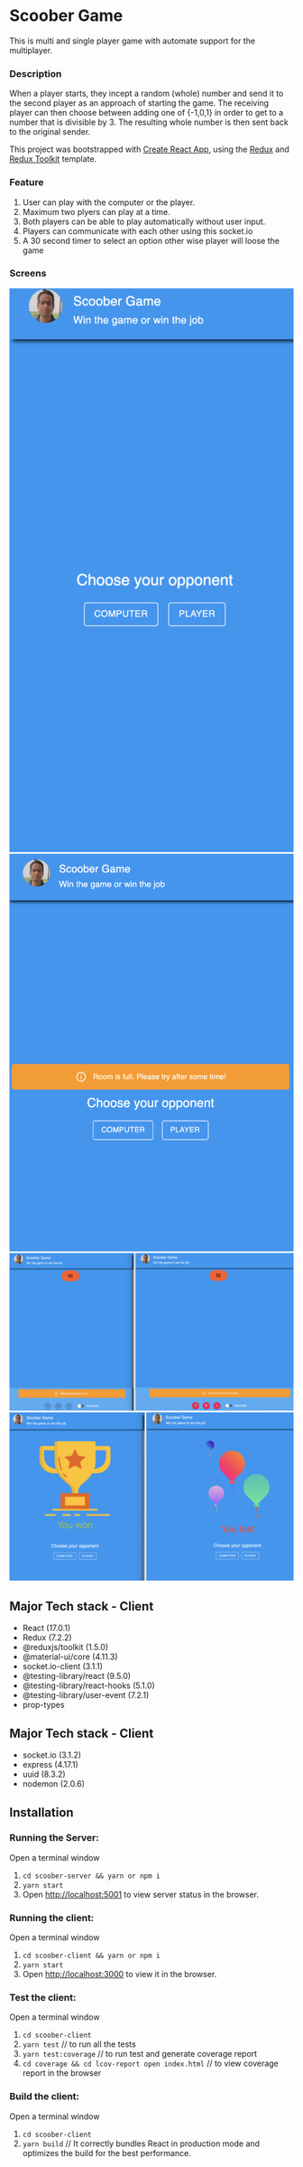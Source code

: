 # Scoober Game 
This is multi and single player game with automate support for the multiplayer.
### Description
When a player starts, they incept a random (whole) number and send it to the second player as an approach of starting the game. The receiving player can then choose between adding one of {-1,0,1} in order to get to a number that is divisible by 3. The resulting whole number is then sent back to the original sender.

This project was bootstrapped with [Create React App](https://github.com/facebook/create-react-app), using the [Redux](https://redux.js.org/) and [Redux Toolkit](https://redux-toolkit.js.org/) template.

### Feature

1. User can play with the computer or the player.
2. Maximum two plyers can play at a time.
3. Both players can be able to play automatically without user input.
4. Players can communicate with each other using this socket.io
5. A 30 second timer to select an option other wise player will loose the game 

### Screens
![Alt text](/screenshots/screen1.png?raw=true "Screen 1")
![Alt text](/screenshots/screen2.png?raw=true "Screen 1")
![Alt text](/screenshots/screen3.png?raw=true "Screen 1")
![Alt text](/screenshots/screen4.png?raw=true "Screen 1")
## Major Tech stack - Client
- React (17.0.1)
- Redux (7.2.2)
- @reduxjs/toolkit (1.5.0)
- @material-ui/core (4.11.3)
- socket.io-client (3.1.1)
- @testing-library/react (9.5.0)
- @testing-library/react-hooks (5.1.0)
- @testing-library/user-event (7.2.1)
- prop-types
## Major Tech stack - Client
- socket.io (3.1.2)
- express (4.17.1)
- uuid (8.3.2)
- nodemon (2.0.6)
## Installation
### Running the Server:
Open a terminal window
1. `cd scoober-server && yarn or npm i`
2. `yarn start`
3. Open [http://localhost:5001](http://localhost:5001) to view server status in the browser.
### Running the client:
Open a terminal window
1. `cd scoober-client && yarn or npm i`
2. `yarn start`
3. Open [http://localhost:3000](http://localhost:3000) to view it in the browser.
### Test the client:
Open a terminal window
1. `cd scoober-client`
2. `yarn test` // to run all the tests
3. `yarn test:coverage` // to run test and generate coverage report
4. `cd coverage && cd lcov-report open index.html` // to view coverage report in the browser

### Build the client:
Open a terminal window
1. `cd scoober-client`
2. `yarn build` // It correctly bundles React in production mode and optimizes the build for the best performance.


